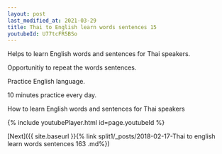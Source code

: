 ```yaml
---
layout: post
last_modified_at: 2021-03-29
title: Thai to English learn words sentences 15 
youtubeId: U77tcFR5BSo
---
```

 
 
Helps to learn English words and sentences for Thai speakers.

Opportunitiy to repeat the words sentences. 

Practice English language. 
 
10 minutes practice every day. 
 
How to learn English words and sentences for Thai speakers 
 
{% include youtubePlayer.html id=page.youtubeId %}
 
 
[Next]({{ site.baseurl }}{% link  split1/_posts/2018-02-17-Thai to english learn words sentences 163 .md%})
 
